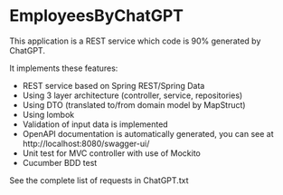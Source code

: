 # EmployeesByChatGPT

This application is a REST service which code is 90% generated by ChatGPT.

It implements these features:
- REST service based on Spring REST/Spring Data
- Using 3 layer architecture (controller, service, repositories)
- Using DTO (translated to/from domain model by MapStruct)
- Using lombok
- Validation of input data is implemented
- OpenAPI documentation is automatically generated, you can see at http://localhost:8080/swagger-ui/
- Unit test for MVC controller with use of Mockito
- Cucumber BDD test

See the complete list of requests in ChatGPT.txt
